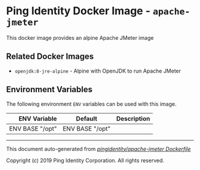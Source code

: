 
# Ping Identity Docker Image - `apache-jmeter`

This docker image provides an alpine Apache JMeter image

## Related Docker Images
- `openjdk:8-jre-alpine` - Alpine with OpenJDK to run Apache JMeter

## Environment Variables
The following environment `ENV` variables can be used with 
this image. 

| ENV Variable  | Default     | Description
| ------------: | ----------- | -------
| ENV BASE "/opt"  | ENV BASE "/opt"  | 

---
This document auto-generated from _[pingidentity/apache-jmeter Dockerfile](https://github.com/pingidentity/pingidentity-docker-builds/blob/master/apache-jmeter/Dockerfile)_

Copyright (c)  2019 Ping Identity Corporation. All rights reserved.
